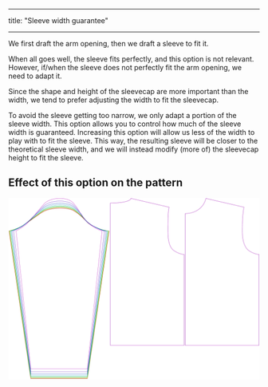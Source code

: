 - - -
title: "Sleeve width guarantee"
- - -

We first draft the arm opening, then we draft a sleeve to fit it.

When all goes well, the sleeve fits perfectly, and this option is not relevant. However, if/when the sleeve does not perfectly fit the arm opening, we need to adapt it.

Since the shape and height of the sleevecap are more important than the width, we tend to prefer adjusting the width to fit the sleevecap.

To avoid the sleeve getting too narrow, we only adapt a portion of the sleeve width. This option allows you to control how much of the sleeve width is guaranteed. Increasing this option will allow us less of the width to play with to fit the sleeve. This way, the resulting sleeve will be closer to the theoretical sleeve width, and we will instead modify (more of) the sleevecap height to fit the sleeve.

## Effect of this option on the pattern

![This image shows the effect of this option by superimposing several variants that have a different value for this option](brian_sleevewidthguarantee_sample.svg "Effect of this option on the pattern")
